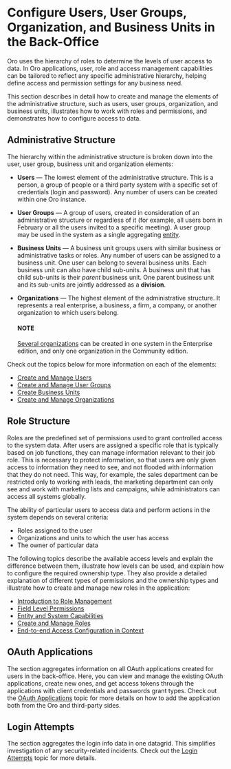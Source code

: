 <a id="user-guide-user-management"></a>

<a id="user-guide-user-management-permissions-roles-acl"></a>

# Configure Users, User Groups, Organization, and Business Units in the Back-Office

Oro uses the hierarchy of roles to determine the levels of user access to data. In Oro applications, user, role and access management capabilities can be tailored to reflect any specific administrative hierarchy, helping define access and permission settings for any business need.

This section describes in detail how to create and manage the elements of the administrative structure, such as users, user groups, organization, and business units, illustrates how to work with roles and permissions, and demonstrates how to configure access to data.

## Administrative Structure

The hierarchy within the administrative structure is broken down into the user, user group, business unit and organization elements:

* **Users** — The lowest element of the administrative structure. This is a person, a group of people or a third party system with a specific set of credentials (login and password). Any number of users can be created within one Oro instance.
* **User Groups** — A group of users, created in consideration of an administrative structure or regardless of it (for example, all users born in February or all the users invited to a specific meeting). A user group may be used in the system as a single aggregating [entity](../entities/index.md#entities-management).
* **Business Units** — A business unit groups users with similar business or administrative tasks or roles. Any number of users can be assigned to a business unit. One user can belong to several business units. Each business unit can also have child sub-units. A business unit that has child sub-units is their *parent* business unit. One parent business unit and its sub-units are jointly addressed as a **division**.
* **Organizations** — The highest element of the administrative structure. It represents a real enterprise, a business, a firm, a company, or another organization to which users belong.

  #### NOTE
  [Several organizations](organizations/index.md#user-ee-multi-org) can be created in one system in the Enterprise edition, and only one organization in the Community edition.

Check out the topics below for more information on each of the elements:

* [Create and Manage Users](users/index.md#doc-user-management-users-actions)
* [Create and Manage User Groups](groups/index.md#user-management-groups)
* [Create Business Units](business-units/index.md#user-management-bu)
* [Create and Manage Organizations](organizations/index.md#user-management-organizations)

## Role Structure

Roles are the predefined set of permissions used to grant controlled access to the system data. After users are assigned a specific role that is typically based on job functions, they can manage information relevant to their job role. This is necessary to protect information, so that users are only given access to information they need to see, and not flooded with information that they do not need. This way, for example, the sales department can be restricted only to working with leads, the marketing department can only see and work with marketing lists and campaigns, while administrators can access all systems globally.

The ability of particular users to access data and perform actions in the system depends on several criteria:

* Roles assigned to the user
* Organizations and units to which the user has access
* The owner of particular data

The following topics describe the available access levels and explain the difference between them, illustrate how levels can be used, and explain how to configure the required ownership type. They also provide a detailed explanation of different types of permissions and the ownership types and illustrate how to create and manage new roles in the application:

* [Introduction to Role Management](roles/index.md#user-guide-user-management-permissions-roles)
* [Field Level Permissions](roles/field-level-acl.md#user-guide-user-management-permissions-roles-field-level-acl)
* [Entity and System Capabilities](roles/admin-capabilities.md#admin-capabilities)
* [Create and Manage Roles](roles/create-manage-roles.md#user-guide-user-management-permissions-roles-actions)
* [End-to-end Access Configuration in Context](roles/access-in-context.md#user-guide-user-management-permissions-roles-examples)

## OAuth Applications

The section aggregates information on all OAuth applications created for users in the back-office. Here, you can view and manage the existing OAuth applications, create new ones, and get access tokens through the applications with client credentials and passwords grant types. Check out the [OAuth Applications](oauth-app.md#oauth-applications) topic for more details on how to add the application both from the Oro and third-party sides.

## Login Attempts

The section aggregates the login info data in one datagrid. This simplifies investigation of any security-related incidents.
Check out the [Login Attempts](login-attempts/index.md#user-guide-user-management-login-attempts) topic for more details.

<!-- fa-bars = fa-navicon -->
<!-- Ic Tiles is used as Set As Default in saved views, and as tiles in display layout options -->
<!-- IcPencil refers to Rename in Commerce and Inline Editing in CRM -->
<!-- Check mark in the square. -->
<!-- SortDesc is also used as drop-down arrow -->
